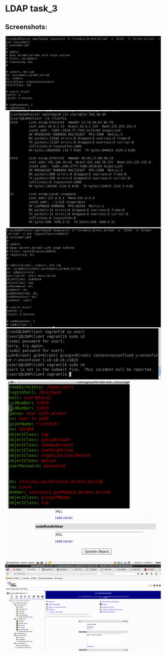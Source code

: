 # LDAP task_3

## Screenshots:
![](source/Screenshot.png)
![](source/Screenshot-1.png)
![](source/Screenshot-2.png)
![](source/Screenshot-3.png)
![](source/Screenshot-4.png)
![](source/Screenshot-5.png)
![](source/Screenshot-6.png)

